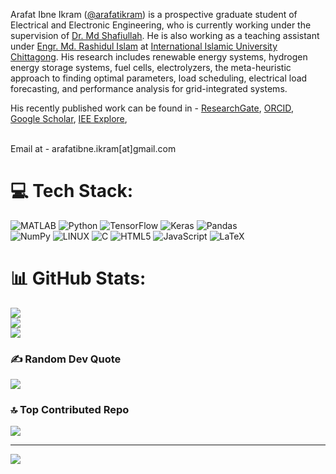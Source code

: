 Arafat Ibne Ikram ([@arafatikram](https://arafatikram.github.io)) is a prospective graduate student of Electrical and Electronic Engineering, who is currently working under the supervision of [Dr. Md Shafiullah](https://scholar.google.com/citations?user=IrQqEgIAAAAJ&hl=en). He is also working as a teaching assistant under [Engr. Md. Rashidul Islam](https://scholar.google.com/citations?user=oalwkycAAAAJ&hl=en) at [International Islamic University Chittagong](https://www.iiuc.ac.bd/eee). His research includes renewable energy systems, hydrogen energy storage systems, fuel cells, electrolyzers, the meta-heuristic approach to finding optimal parameters, load scheduling, electrical load forecasting, and performance analysis for grid-integrated systems. 

His recently published work can be found in - 
[ResearchGate](https://www.researchgate.net/profile/Arafat-Ibne-Ikram), [ORCID](https://orcid.org/0000-0001-8088-8625), [Google Scholar](https://scholar.google.com/citations?hl=en&user=gml3L4MAAAAJ), [IEE Explore](https://ieeexplore.ieee.org/author/37089796139), 


<br>  
Email at - arafatibne.ikram[at]gmail.com </p>

# 💻 Tech Stack:
![MATLAB](https://www.mathworks.com/matlabcentral/images/matlab-file-exchange.svg)
![Python](https://img.shields.io/badge/python-3670A0?style=flat&logo=python&logoColor=ffdd54) 
![TensorFlow](https://img.shields.io/badge/TensorFlow-%23FF6F00.svg?style=flat&logo=TensorFlow&logoColor=white)
![Keras](https://img.shields.io/badge/Keras-%23D00000.svg?style=flat&logo=Keras&logoColor=white)
![Pandas](https://img.shields.io/badge/pandas-%23150458.svg?style=flat&logo=pandas&logoColor=white)  
![NumPy](https://img.shields.io/badge/numpy-%23013243.svg?style=flat&logo=numpy&logoColor=white)
![LINUX](https://img.shields.io/badge/Linux-FCC624?style=flat&logo=linux&logoColor=black)
![C](https://img.shields.io/badge/c-%2300599C.svg?style=flat&logo=c&logoColor=white) ![HTML5](https://img.shields.io/badge/html5-%23E34F26.svg?style=flat&logo=html5&logoColor=white) 
![JavaScript](https://img.shields.io/badge/javascript-%23323330.svg?style=flat&logo=javascript&logoColor=%23F7DF1E) 
![LaTeX](https://img.shields.io/badge/latex-%23008080.svg?style=flat&logo=latex&logoColor=white) 



# 📊 GitHub Stats:
![](https://github-readme-stats.vercel.app/api?username=arafatikram&theme=dark&hide_border=false&include_all_commits=false&count_private=false)<br/>
![](https://github-readme-streak-stats.herokuapp.com/?user=arafatikram&theme=dark&hide_border=false)<br/>
![](https://github-readme-stats.vercel.app/api/top-langs/?username=arafatikram&theme=dark&hide_border=false&include_all_commits=false&count_private=false&layout=compact)


### ✍️ Random Dev Quote
![](https://quotes-github-readme.vercel.app/api?type=horizontal&theme=radical)

### 🔝 Top Contributed Repo
![](https://github-contributor-stats.vercel.app/api?username=arafatikram&limit=5&theme=dark&combine_all_yearly_contributions=true)

---
[![](https://visitcount.itsvg.in/api?id=Arafatikram&icon=0&color=0)](https://visitcount.itsvg.in)


<!---
arafatikram/arafatikram is a ✨ special ✨ repository because its `README.md` (this file) appears on your GitHub profile.
You can click the Preview link to take a look at your changes.
--->
